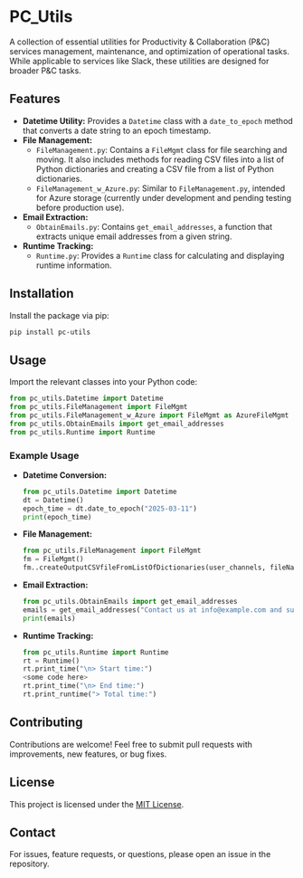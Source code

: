 # PC\_Utils

A collection of essential utilities for Productivity & Collaboration (P&C) services management, maintenance, and optimization of operational tasks. While applicable to services like Slack, these utilities are designed for broader P&C tasks.

## Features

- **Datetime Utility:** Provides a `Datetime` class with a `date_to_epoch` method that converts a date string to an epoch timestamp.
- **File Management:**
  - `FileManagement.py`: Contains a `FileMgmt` class for file searching and moving. It also includes methods for reading CSV files into a list of Python dictionaries and creating a CSV file from a list of Python dictionaries.&#x20;
  - `FileManagement_w_Azure.py`: Similar to `FileManagement.py`, intended for Azure storage (currently under development and pending testing before production use).
- **Email Extraction:**
  - `ObtainEmails.py`: Contains `get_email_addresses`, a function that extracts unique email addresses from a given string.
- **Runtime Tracking:**
  - `Runtime.py`: Provides a `Runtime` class for calculating and displaying runtime information.

## Installation

Install the package via pip:

```powershell
pip install pc-utils
```

## Usage

Import the relevant classes into your Python code:

```python
from pc_utils.Datetime import Datetime
from pc_utils.FileManagement import FileMgmt
from pc_utils.FileManagement_w_Azure import FileMgmt as AzureFileMgmt
from pc_utils.ObtainEmails import get_email_addresses
from pc_utils.Runtime import Runtime
```

### Example Usage

- **Datetime Conversion:**
  ```python
  from pc_utils.Datetime import Datetime
  dt = Datetime()
  epoch_time = dt.date_to_epoch("2025-03-11")
  print(epoch_time)
  ```
- **File Management:**
  ```python
  from pc_utils.FileManagement import FileMgmt
  fm = FileMgmt()
  fm..createOutputCSVfileFromListOfDictionaries(user_channels, fileName, start_msg = "> Writing results to file... ", no_file_created_msg = "> No channels found. No output file was created.")
  ```
- **Email Extraction:**
  ```python
  from pc_utils.ObtainEmails import get_email_addresses
  emails = get_email_addresses("Contact us at info@example.com and support@example.org.")
  print(emails)
  ```
- **Runtime Tracking:**
  ```python
  from pc_utils.Runtime import Runtime
  rt = Runtime()
  rt.print_time("\n> Start time:")
  <some code here>
  rt.print_time("\n> End time:")
  rt.print_runtime("> Total time:")
  ```

## Contributing

Contributions are welcome! Feel free to submit pull requests with improvements, new features, or bug fixes.

## License

This project is licensed under the [MIT License](LICENSE).

## Contact

For issues, feature requests, or questions, please open an issue in the repository.

